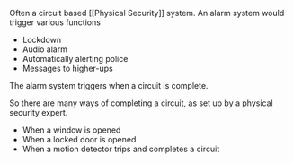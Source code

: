 Often a circuit based [[Physical Security]] system. An alarm system would trigger various functions
- Lockdown
- Audio alarm
- Automatically alerting police
- Messages to higher-ups

The alarm system triggers when a circuit is complete.

So there are many ways of completing a circuit, as set up by a physical security expert.
- When a window is opened
- When a locked door is opened
- When a motion detector trips and completes a circuit

